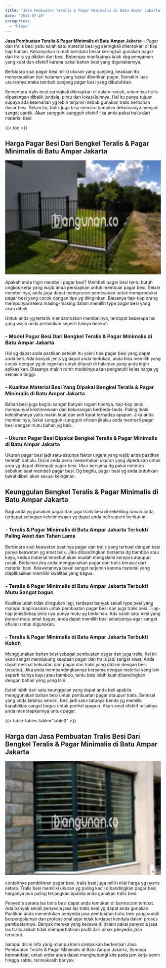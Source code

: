 ```yaml
---
title: "Jasa Pembuatan Teralis & Pagar Minimalis di Batu Ampar Jakarta"
date: "2024-07-28"
categories: 
  - "biaya"
---
```


**Jasa Pembuatan Teralis & Pagar Minimalis di Batu Ampar Jakarta** – Pagar dan tralis besi yaitu salah satu material besi yg seringkali diterapkan di tiap tiap hunian. Kebanyakan rumah berskala besar seringkali gunakan pagar dan tralis yg dibikin dari besi. Beberapa manfaatnya ialah sbg pengaman yang kuat dan efektif karena pakai bahan besi yang digunakannya.

Berbicara soal pagar besi miliki ukuran yang panjang, keadaan itu menyesuaikan dari halaman yang bakal diberikan pagar. Semakin luas ukurannya maka tambah panjang pagar besi yang dibutuhkan.

Sementara tralis besi seringkali diterapkan di dalam rumah, umumnya tralis dipasangan dibalik jendela, pintu dan lokasi lainnya. Hal itu punya tujuan supaya ada keamanan yg lebih terjamin sebab gunakan tralis berbahan dasar besi. Selain itu, tralis juga bisa memicu tampilan dekorasinya menjadi sangat cantik. Akan sungguh-sungguh efektif jika anda pakai tralis dari material besi.

{{< toc >}}

## Harga Pagar Besi Dari Bengkel Teralis & Pagar Minimalis di Batu Ampar Jakarta

![Jasa Pembuatan Teralis & Pagar Minimalis di Batu Ampar Jakarta](/images/pagar-minimalis-murah-54.png)

Apakah anda ingin membeli pagar besi? Membeli pagar besi tentu butuh ongkos kerja yang wajib anda persiapkan untuk membuat pagar besi. Selain membelinya, anda juga dapat memproses pemesanan untuk memproduksi pagar besi yang cocok dengan tipe yg diinginkan. Biasanya tiap-tiap orang mempunyai selera masing-masing dalam memilih type pagar besi yang akan dibeli.

Untuk anda yg tertarik mendambakan membelinya, terdapat beberapa hal yang wajib anda perhatikan seperti halnya berikut:
### \- Model Pagar Besi Dari Bengkel Teralis & Pagar Minimalis di Batu Ampar Jakarta

Hal yg dapat anda pastikan setelah itu yakni tipe pagar besi yang dapat anda beli. Ada banyak jenis yg dapat anda tentukan, anda bisa memilih yang cocok dengan yg di inginkan untuk ditaruh di halaman yang anda ingin aplikasikan. Biasanya makin rumit modelnya akan pengaruhi kelas harga yg semakin tinggi.

### \- Kualitas Material Besi Yang Dipakai Bengkel Teralis & Pagar Minimalis di Batu Ampar Jakarta

Bahan besi juga begitu sangat banyak ragam tipenya, tiap-tiap jenis mempunyai keistimewaan dan kekurangan berbeda-beda. Paling tidak kelebihannya yaitu makin kuat dan anti karat terhadap apapun. Jika anda membelinya, bakal sungguh-sungguh efisien jikalau anda membeli pagar besi dengan mutu bahan yg baik.

### \- Ukuran Pagar Besi Dipakai Bengkel Teralis & Pagar Minimalis di Batu Ampar Jakarta

Ukuran pagar besi jadi satu-satunya faktor urgent yang wajib anda pastikan terlebih dahulu. Disini anda perlu menentukan ukuran yang diperlukan untuk area yg dapat ditempati pagar besi. Ukur bersama dg pakai meteran sebelum saat membeli pagar besi. Dg begitu, pagar besi yg anda butuhkan bakal dibeli akan sesuai keinginan.

## Keunggulan Bengkel Teralis & Pagar Minimalis di Batu Ampar Jakarta

Bagi anda yg gunakan pagar dan juga tralis besi di sekeliling rumah anda, terdapat sebagian keistimewaan yg dapat anda beli seperti berikut ini.

### \- Teralis & Pagar Minimalis di Batu Ampar Jakarta Terbukti Paling Awet dan Tahan Lama

Berbicara soal keawetan pastinya pagar dan tralis yang terbuat dengan besi punya keawetan yg amat baik. Jika dibandingkan bersama dg bamboo atau kayu, kedua material tersebut akan mudah mengalami keropos ataupun rusak. Berlainan jika anda menggunakan pagar dan tralis berasal dari material besi. Keawetannya bakal sangat terjamin karena material yang diaplikasikan memiliki kwalitas yang bagus.

### \- Teralis & Pagar Minimalis di Batu Ampar Jakarta Terbukti Mutu Sangat bagus

Kualitas udah tidak diragukan lagi, terdapat banyak sekali type besi yang mampu diaplikasikan untuk pembuatan pagar besi dan juga tralis besi. Tiap-tiap jenisSetiap jenis nya punya mutu yg berlainan. Ada salah satu besi yang punyai mutu amat bagus, anda dapat memilih besi selanjutnya agar sangat efisien untuk digunakan.

### \- Teralis & Pagar Minimalis di Batu Ampar Jakarta Terbukti Kokoh

Menggunakan bahan besi sebagai pembuatan pagar dan juga tralis, hal ini akan sangat mendukung keadaan pagar dan tralis jadi sangat awet. Anda dapat melihat kekuatan dari pagar dan tralis yang dibikin dengan besi tersebut. Jika anda membandingkannya bersama dengan material yang lain seperti halnya kayu atau bamboo, tentu besi lebih kuat dibandingkan dengan bahan yang yang lain.

Itulah lebih dari satu keunggulan yang dapat anda beli apabila menggunakan bahan besi untuk pembuatan pagar ataupun tralis. Semisal yang anda ketahui sendiri, besi jadi satu-satunya benda yg memiliki kapabilitas sangat bagus untuk perihal apapun. Akan amat efektif misalnya anda menerapkannya untuk pagar.

{{< table-tables table="table2" >}}

## Harga dan Jasa Pembuatan Tralis Besi Dari Bengkel Teralis & Pagar Minimalis di Batu Ampar Jakarta

![Jasa Pembuatan Teralis & Pagar Minimalis di Batu Ampar Jakarta](/images/teralis-minimalis-murah-08.png)

contohnya pembikinan pagar besi, tralis besi juga miliki nilai harga yg nyaris setara. Tralis besi memiliki ukuran yg paling kecil dibandingkan pagar besi, harganya pun paling terjangkau apabila anda gunakan tralis besi.

Penyedia sarana las tralis besi dapat anda temukan di bermacam tempat. Ada banyak sekali penyedia jasa las tralis besi yg dapat anda gunakan. Pastikan anda menentukan penyedia jasa pembuatan tralis besi yang sudah berpengalaman dan professional agar tidak terdapat kendala dalam proses pembuatannya. Banyak mereka yang kecewa di dalam pakai penyedia jasa las tralis akibat tidak memperhatikan profil dari pihak penyedia jasa tersebut.

Sampai disini Info yang mampu kami sampaikan berkenaan Jasa Pembuatan Teralis & Pagar Minimalis di Batu Ampar Jakarta, Semoga bermanfaat, untuk order anda dapat menghubungi kita pada jam kerja senin hingga sabtu, terimakasih banyak.
